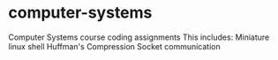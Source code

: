 # computer-systems
Computer Systems course coding assignments
This includes:
Miniature linux shell
Huffman's Compression
Socket communication
